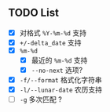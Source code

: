 
## TODO List

- [x] 对格式 `%Y-%m-%d` 支持
- [x] `+/-delta_date` 支持
- [x] `%m-%d`
    - [x] 最近的 `%m-%d` 支持
    - [x] `--no-next` 选项?
- [x] `-f/--format` 格式化字符串
- [x] `-l/--lunar-date` 农历支持
- [ ] `-g` 多次匹配 ?
